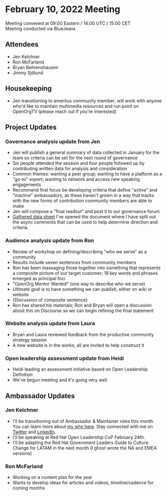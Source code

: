 # February 10, 2022 Meeting

Meeting convened at 09:00 Eastern / 14:00 UTC / 15:00 CET  
Meeting conducted via BlueJeans

## Attendees
- Jen Kelchner
- Ron McFarland
- Bryan Behrenshausen
- Jimmy Sjölund

## Housekeeping

- Jen transitioning to emeritus community member; will work with anyone who'd like to maintain multimedia resources and run point on OpenOrgTV (please reach out if you're interested)

## Project Updates

### Governance analysis update from Jen

- Jen will publish a general summary of data collected in January for the team so criteria can be set for the next round of governance
- Six people attended the session and four people followed up by contributing written data for analysis and consideration
- Common themes: wanting a peer group; wanting to have a platform as a "go-to" expert; wanting to network and access new speaking engagements
-  Recommend first focus be developing criteria that define "active" and "inactive" ambassadors, as these haven't grown in a way that tracks with the new forms of contribution community members are able to make
-  Jen will compose a "final readout" and post it to our governance forum
-  [Gathered data sheet](https://docs.google.com/spreadsheets/d/1OlOpsPb8m_PsV0-BuQHW2kQ9t7kjNpTEzaoCjbZy8KI/edit?usp=sharing) I've opened the document where I have split out the async comments that can be used to help determine direction and criteria.

### Audience analysis update from Ron

- Review of workshop on defining/describing "who we serve" as a community
- Results include seven sentences from community members
- Ron has been massaging those together into something that represents a composite picture of our target customer; 18 key words and phrases emerged as principal foci
- "OpenOrg Mentor Wanted" (one way to describe who we serve)
- Ultimate goal is to have something we can publish, either on wiki or website
- {Discussion of composite sentence}
- Ron has shared his materials; Ron and Bryan will open a discussion about this on Discourse so we can begin refining the final statement

### Website analysis update from Laura

- Bryan and Laura reviewed feedback from the productive community strategy session
- A new website is in the works; all are invited to help construct it

### Open leadership assessment update from Heidi

- Heidi leading an assessment initiative based on Open Leadership Definition
- We've begun meeting and it's going very well

## Ambassador Updates

### Jen Kelchner

- I'll be transitioning out of Ambassador & Maintainer roles this month.  You can learn more about [my why here](https://interchange.world/open-expanding-jen-kelchner-open-organization). Stay connected with me on [Twitter](https://twitter.com/jenkelchner) and [LinkedIn](https://linkedin.com/in/jenkelchner).
- I'll be speaking at Red Hat Open Leadership CoP February 24th.
- I'll be adapting the Red Hat Government Leaders Guide to Culture Change for LATAM in the next month (I ghost wrote the NA and EMEA versions)

### Ron McFarland

- Working on a content plan for the year
- Wants to develop ideas for articles and videos, timeline/cadence for coming months
